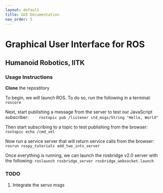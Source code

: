 ```yaml
---
layout: default
title: GUI Documentation
nav_order: 5
---
```

# Graphical User Interface for ROS
## Humanoid Robotics, IITK
### Usage Instructions

__Clone__ the repostitory

To begin, we will launch ROS. To do so, run the following in a terminal:
   ` roscore`
   
Next, start publishing a message from the server to test our JavaScript subscriber:
`    rostopic pub /listener std_msgs/String "Hello, World"`

Then start subscribing to a topic to test publishing from the browser:
`    rostopic echo /cmd_vel`

Now run a service server that will return service calls from the browser:
   ` rosrun rospy_tutorials add_two_ints_server`

Once everything is running, we can launch the rosbridge v2.0 server with the following:
    `roslaunch rosbridge_server rosbridge_websocket.launch`
### TODO
1. Integrate the servo msgs
